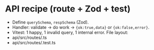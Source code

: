 # API recipe (route + Zod + test)
- Define `querySchema`, `respSchema` (Zod).
- Handler: validate -> do work -> `{ok:true,data}` or `{ok:false,error}`.
- Vitest: 1 happy, 1 invalid query, 1 internal error.
File layout:
- api/src/routes/<feature>.ts
- api/src/routes/<feature>.test.ts
